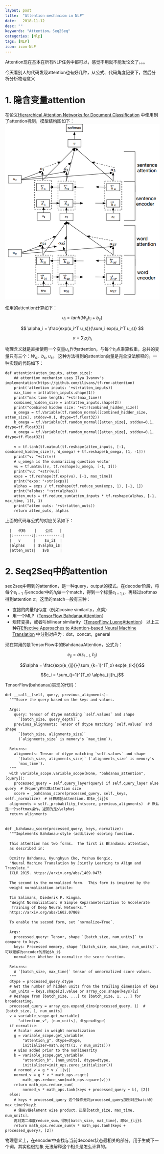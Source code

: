 ```yaml
---
layout: post
title:  "Attention mechanism in NLP"
date:   2018-11-12
desc: ""
keywords: "Attention，Seq2Seq"
categories: [Nlp]
tags: [NLP]
icon: icon-NLP
---
```


Attention现在基本在所有NLP任务中都可以，感觉不用就不能发论文了。。。

今天看别人的代码发现attention也有好几种，从公式、代码角度记录下，然后分析分析物理意义

# 1. 隐含变量attention
在论文[Hierarchical Attention Networks for Document Classification](http://www.aclweb.org/anthology/N16-1174)
中使用到了attention机制，模型结构图如下：
![HAN model](/images/HAN.png 'HAN model')


使用的attention计算如下：

$$ u_i =  tanh(W_sh_i + b_s) $$

$$ \alpha_i = \frac{exp(u_i^T u_s)}{\sum_i exp(u_i^T u_s)} $$

$$ v = \sum_i \alpha_i h_i  $$

物理含义就是直接使用一个变量$u_s$作为attention，与每个$h_i$点乘算权重，总共的变量只有三个：$W_s$，$b_s$, $u_s$。
这种方法得到的attention向量是完全没法解释的。一种实现的代码如下：
```
def attention(atten_inputs, atten_size):
    ## attention mechanism uses Ilya Ivanov's implementation(https://github.com/ilivans/tf-rnn-attention)
    print('attention inputs: '+str(atten_inputs))
    max_time = int(atten_inputs.shape[1])
    print("max time length: "+str(max_time))
    combined_hidden_size = int(atten_inputs.shape[2])
    print("combined hidden size: "+str(combined_hidden_size))
    W_omega = tf.Variable(tf.random_normal([combined_hidden_size, atten_size], stddev=0.1, dtype=tf.float32))
    b_omega = tf.Variable(tf.random_normal([atten_size], stddev=0.1, dtype=tf.float32))
    u_omega = tf.Variable(tf.random_normal([atten_size], stddev=0.1, dtype=tf.float32))

    v = tf.tanh(tf.matmul(tf.reshape(atten_inputs, [-1, combined_hidden_size]), W_omega) + tf.reshape(b_omega, [1, -1]))
    print("v: "+str(v))
    # u_omega is the summarizing question vector
    vu = tf.matmul(v, tf.reshape(u_omega, [-1, 1]))
    print("vu: "+str(vu))
    exps = tf.reshape(tf.exp(vu), [-1, max_time])
    print("exps: "+str(exps))
    alphas = exps / tf.reshape(tf.reduce_sum(exps, 1), [-1, 1])
    print("alphas: "+str(alphas))
    atten_outs = tf.reduce_sum(atten_inputs * tf.reshape(alphas, [-1, max_time, 1]), 1)
    print("atten outs: "+str(atten_outs))
    return atten_outs, alphas
```
上面的代码与公式的对应关系如下：

      |   代码    |    公式   |
      |:--------:|:----------:|
      |   v      |    $u_i$  |
      |alphas    | $\alpha_i$|
      |atten_outs|   $v$     |

# 2. Seq2Seq中的attention
seq2seq中用到的attention，是一种query，output的模式。在decoder阶段，将每个$s_{t-1}$
与encoder中的$h_i$做一个match，得到一个标量$e_{t-1,i}$，再经过softmax得到attention
$\alpha$。这里的match一般有三种：
* 直接的向量相似度（例如cosine similarity，点乘）
* 用一个MLP（[TensorFlow BahdanauAttention](https://arxiv.org/pdf/1409.0473.pdf)）
* 矩阵变换，或者叫bilinear similarity（[TensorFlow LuongAttention](https://arxiv.org/pdf/1508.04025.pdf)）
以上三种在[Effective Approaches to Attention-based Neural Machine Translation](https://arxiv.org/pdf/1508.04025.pdf)
中分别对应为：dot，concat，general

现在常用的是TensorFlow中的BahdanauAttention，公式为：

$$e_{ij}=a(s_{i-1},h_j)$$

$$\alpha = \frac{exp(e_{ij})}{\sum_{k=1}^{T_x} exp(e_{ik})}$$

$$c_i = \sum_{j=1}^{T_x} \alpha_{ij}h_j$$

TensorFlow(bahdanau)实现的代码：
```
def __call__(self, query, previous_alignments):
  """Score the query based on the keys and values.

  Args:
    query: Tensor of dtype matching `self.values` and shape
      `[batch_size, query_depth]`.
    previous_alignments: Tensor of dtype matching `self.values` and shape
      `[batch_size, alignments_size]`
      (`alignments_size` is memory's `max_time`).

  Returns:
    alignments: Tensor of dtype matching `self.values` and shape
      `[batch_size, alignments_size]` (`alignments_size` is memory's
      `max_time`).
  """
  with variable_scope.variable_scope(None, "bahdanau_attention", [query]):
    processed_query = self.query_layer(query) if self.query_layer else query  # 将query转化成attention size
    score = _bahdanau_score(processed_query, self._keys, self._normalize)  # 计算原始attention，即$e_{ij}$
  alignments = self._probability_fn(score, previous_alignments)  # 默认是一个softmax操作，返回的是$\alpha$
  return alignments


def _bahdanau_score(processed_query, keys, normalize):
  """Implements Bahdanau-style (additive) scoring function.

  This attention has two forms.  The first is Bhandanau attention,
  as described in:

  Dzmitry Bahdanau, Kyunghyun Cho, Yoshua Bengio.
  "Neural Machine Translation by Jointly Learning to Align and Translate."
  ICLR 2015. https://arxiv.org/abs/1409.0473

  The second is the normalized form.  This form is inspired by the
  weight normalization article:

  Tim Salimans, Diederik P. Kingma.
  "Weight Normalization: A Simple Reparameterization to Accelerate
   Training of Deep Neural Networks."
  https://arxiv.org/abs/1602.07868

  To enable the second form, set `normalize=True`.

  Args:
    processed_query: Tensor, shape `[batch_size, num_units]` to compare to keys.
    keys: Processed memory, shape `[batch_size, max_time, num_units]`.  可以理解为encoder的原始$h_i$
    normalize: Whether to normalize the score function.

  Returns:
    A `[batch_size, max_time]` tensor of unnormalized score values.
  """
  dtype = processed_query.dtype
  # Get the number of hidden units from the trailing dimension of keys
  num_units = keys.shape[2].value or array_ops.shape(keys)[2]
  # Reshape from [batch_size, ...] to [batch_size, 1, ...] for broadcasting.
  processed_query = array_ops.expand_dims(processed_query, 1)  # [batch_size, 1, num_units]
  v = variable_scope.get_variable(
      "attention_v", [num_units], dtype=dtype)
  if normalize:
    # Scalar used in weight normalization
    g = variable_scope.get_variable(
        "attention_g", dtype=dtype,
        initializer=math.sqrt((1. / num_units)))
    # Bias added prior to the nonlinearity
    b = variable_scope.get_variable(
        "attention_b", [num_units], dtype=dtype,
        initializer=init_ops.zeros_initializer())
    # normed_v = g * v / ||v||
    normed_v = g * v * math_ops.rsqrt(
        math_ops.reduce_sum(math_ops.square(v)))
    return math_ops.reduce_sum(
        normed_v * math_ops.tanh(keys + processed_query + b), [2])
  else:
    # keys + processed_query 这个操作是将processed_query加到对应batch的max_time个key上
    # 使用v做element wise product，还是[batch_size, max_time, num_units]，
    再对第二维度reduce_sum，得到[batch_size, mat_time]，即$e_{ij}$
    return math_ops.reduce_sum(v * math_ops.tanh(keys + processed_query), [2])
```
物理意义上，在encoder中查找与当前decoder状态最相关的部分，用于生成下一个词。其实也很抽象
无法解释这个相关是怎么计算的。
